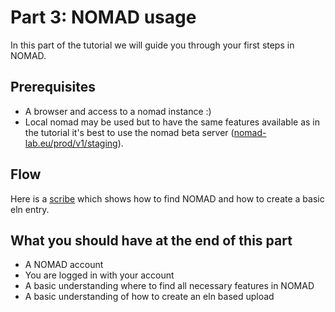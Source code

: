 # Part 3: NOMAD usage

In this part of the tutorial we will guide you through your first steps in NOMAD.

## Prerequisites

- A browser and access to a nomad instance :)
- Local nomad may be used but to have the same features available as in the tutorial it's best to use the nomad beta server ([nomad-lab.eu/prod/v1/staging](https://nomad-lab.eu/prod/v1/staging/gui/about/information)).

## Flow

Here is a [scribe](https://scribehow.com/shared/Login_and_create_an_ELN_entry_in_NOMAD__pLmbHrFeTD-iauxqfjxfZg
) which shows how to find NOMAD and how to create a basic eln entry.
   

## What you should have at the end of this part

- A NOMAD account
- You are logged in with your account
- A basic understanding where to find all necessary features in NOMAD
- A basic understanding of how to create an eln based upload
